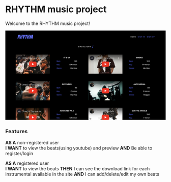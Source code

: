 # RHYTHM music project

Welcome to the RHYTHM music project!

![RHYTHM main page](design.png)

### **Features**

**AS A** non-registered user  
**I WANT** to view the beats(using youtube) and preview
**AND** Be able to register/login

**AS A** registered user  
**I WANT** to view the beats
**THEN** I can see the download link for each instrumental available in the site
**AND** I can add/delete/edit my own beats
